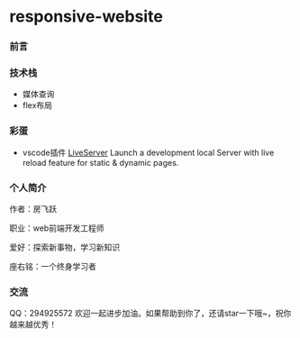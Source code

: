 # responsive-website

### 前言

### 技术栈
- 媒体查询
- flex布局


### 彩蛋

- vscode插件 [LiveServer](https://marketplace.visualstudio.com/items?itemName=ritwickdey.LiveServer)       Launch a development local Server with live reload feature for static & dynamic pages. 

### 个人简介

作者：房飞跃

职业：web前端开发工程师

爱好：探索新事物，学习新知识

座右铭：一个终身学习者

### 交流

QQ：294925572 欢迎一起进步加油。如果帮助到你了，还请star一下哦~，祝你越来越优秀！
